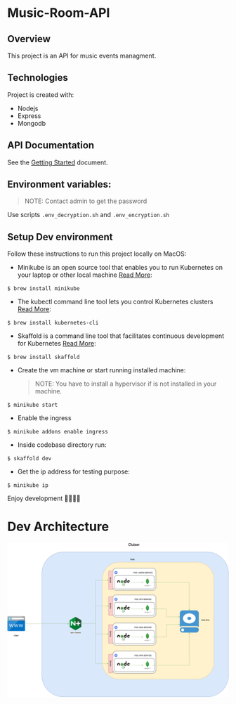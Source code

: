 # Music-Room-API

## Overview

This project is an API for music events managment.

## Technologies

Project is created with:

- Nodejs
- Express
- Mongodb

## API Documentation

See the [Getting Started](https://documenter.getpostman.com/view/10811880/TzY68Z8M) document.

## Environment variables:
> NOTE: Contact admin to get the password

Use scripts ```.env_decryption.sh``` and ```.env_encryption.sh```

## Setup Dev environment

Follow these instructions to run this project locally on MacOS:

- Minikube is an open source tool that enables you to run Kubernetes on your laptop or other local machine [Read More](https://kubernetes.io/docs/tutorials/hello-minikube/):

```
$ brew install minikube
```

- The kubectl command line tool lets you control Kubernetes clusters [Read More](https://kubernetes.io/docs/tasks/tools/):

```
$ brew install kubernetes-cli
```

- Skaffold is a command line tool that facilitates continuous development for Kubernetes [Read More](https://skaffold.dev/):

```
$ brew install skaffold
```

- Create the vm machine or start running installed machine:
  > NOTE: You have to install a hypervisor if is not installed in your machine.

```
$ minikube start
```

- Enable the ingress

```
$ minikube addons enable ingress
```

- Inside codebase directory run:

```
$ skaffold dev
```

- Get the ip address for testing purpose:

```
$ minikube ip
```

Enjoy development 🎉🎉🎉🎉

# Dev Architecture

![alt text](https://github.com/simofilahi/Music-Room-API/blob/main/assets/dev-architecture.png)
